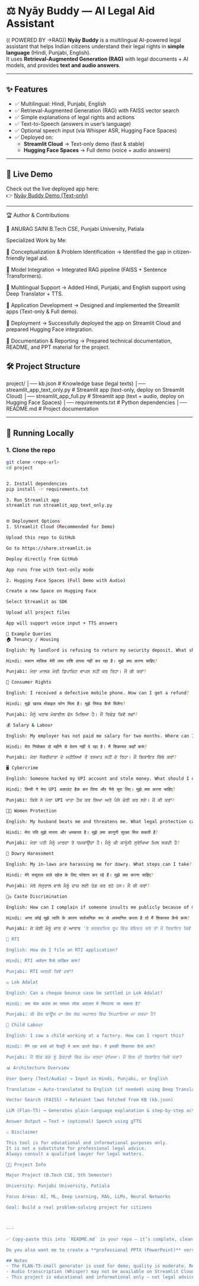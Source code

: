 # ⚖️ Nyāy Buddy — AI Legal Aid Assistant
(( POWERED BY ->RAG))
**Nyāy Buddy** is a multilingual AI-powered legal assistant that helps Indian citizens understand their legal rights in **simple language** (Hindi, Punjabi, English).  
It uses **Retrieval-Augmented Generation (RAG)** with legal documents + AI models, and provides **text and audio answers**.

---

## ✨ Features
- ✅ Multilingual: Hindi, Punjabi, English  
- ✅ Retrieval-Augmented Generation (RAG) with FAISS vector search  
- ✅ Simple explanations of legal rights and actions  
- ✅ Text-to-Speech (answers in user’s language)  
- ✅ Optional speech input (via Whisper ASR, Hugging Face Spaces)  
- ✅ Deployed on:
  - **Streamlit Cloud** → Text-only demo (fast & stable)  
  - **Hugging Face Spaces** → Full demo (voice + audio answers)  

---

## 🔗 Live Demo
Check out the live deployed app here:  
👉 [Nyāy Buddy Demo (Text-only)](https://nbewp2cytifnsycswqdnfi.streamlit.app/)

---


🏆 Author & Contributions

👤 ANURAG SAINI
B.Tech CSE, Punjabi University, Patiala

Specialized Work by Me:

📌 Conceptualization & Problem Identification → Identified the gap in citizen-friendly legal aid.

📌 Model Integration → Integrated RAG pipeline (FAISS + Sentence Transformers).

📌 Multilingual Support → Added Hindi, Punjabi, and English support using Deep Translator + TTS.

📌 Application Development → Designed and implemented the Streamlit apps (Text-only & Full demo).

📌 Deployment → Successfully deployed the app on Streamlit Cloud and prepared Hugging Face integration.

📌 Documentation & Reporting → Prepared technical documentation, README, and PPT material for the project.

## 🛠️ Project Structure



project/
│── kb.json # Knowledge base (legal texts)
│── streamlit_app_text_only.py # Streamlit app (text-only, deploy on Streamlit Cloud)
│── streamlit_app_full.py # Streamlit app (text + audio, deploy on Hugging Face Spaces)
│── requirements.txt # Python dependencies
│── README.md # Project documentation


---

## 🚀 Running Locally

### 1. Clone the repo
```bash
git clone <repo-url>
cd project


2. Install dependencies
pip install -r requirements.txt

3. Run Streamlit app
streamlit run streamlit_app_text_only.py


🌐 Deployment Options
1. Streamlit Cloud (Recommended for Demo)

Upload this repo to GitHub

Go to https://share.streamlit.io

Deploy directly from GitHub

App runs free with text-only mode

2. Hugging Face Spaces (Full Demo with Audio)

Create a new Space on Hugging Face

Select Streamlit as SDK

Upload all project files

App will support voice input + TTS answers

🧩 Example Queries
🏠 Tenancy / Housing

English: My landlord is refusing to return my security deposit. What should I do?

Hindi: मकान मालिक मेरी जमा राशि वापस नहीं कर रहा है। मुझे क्या करना चाहिए?

Punjabi: ਮੇਰਾ ਮਾਲਕ ਮੇਰੀ ਡਿਪਾਜ਼ਿਟ ਵਾਪਸ ਨਹੀਂ ਕਰ ਰਿਹਾ। ਮੈਂ ਕੀ ਕਰਾਂ?

🛒 Consumer Rights

English: I received a defective mobile phone. How can I get a refund?

Hindi: मुझे खराब मोबाइल फोन मिला है। मुझे रिफंड कैसे मिलेगा?

Punjabi: ਮੈਨੂੰ ਖਰਾਬ ਮੋਬਾਈਲ ਫੋਨ ਮਿਲਿਆ ਹੈ। ਮੈਂ ਰਿਫੰਡ ਕਿਵੇਂ ਲਵਾਂ?

💰 Salary & Labour

English: My employer has not paid me salary for two months. Where can I complain?

Hindi: मेरा नियोक्ता दो महीने से वेतन नहीं दे रहा है। मैं शिकायत कहाँ करूं?

Punjabi: ਮੇਰਾ ਨੌਕਰੀਦਾਤਾ ਦੋ ਮਹੀਨਿਆਂ ਤੋਂ ਤਨਖਾਹ ਨਹੀਂ ਦੇ ਰਿਹਾ। ਮੈਂ ਸ਼ਿਕਾਇਤ ਕਿੱਥੇ ਕਰਾਂ?

🖥️ Cybercrime

English: Someone hacked my UPI account and stole money. What should I do?

Hindi: किसी ने मेरा UPI अकाउंट हैक कर लिया और पैसे चुरा लिए। मुझे क्या करना चाहिए?

Punjabi: ਕਿਸੇ ਨੇ ਮੇਰਾ UPI ਖਾਤਾ ਹੈਕ ਕਰ ਲਿਆ ਅਤੇ ਪੈਸੇ ਚੋਰੀ ਕਰ ਲਏ। ਮੈਂ ਕੀ ਕਰਾਂ?

👩‍🦰 Women Protection

English: My husband beats me and threatens me. What legal protection can I get?

Hindi: मेरा पति मुझे मारता और धमकाता है। मुझे क्या कानूनी सुरक्षा मिल सकती है?

Punjabi: ਮੇਰਾ ਪਤੀ ਮੈਨੂੰ ਮਾਰਦਾ ਤੇ ਧਮਕਾਉਂਦਾ ਹੈ। ਮੈਨੂੰ ਕੀ ਕਾਨੂੰਨੀ ਸੁਰੱਖਿਆ ਮਿਲ ਸਕਦੀ ਹੈ?

🎁 Dowry Harassment

English: My in-laws are harassing me for dowry. What steps can I take?

Hindi: मेरे ससुराल वाले दहेज के लिए परेशान कर रहे हैं। मुझे क्या करना चाहिए?

Punjabi: ਮੇਰੇ ਸੱਸੁਰਾਲ ਵਾਲੇ ਮੈਨੂੰ ਦਾਜ਼ ਲਈ ਤੰਗ ਕਰ ਰਹੇ ਹਨ। ਮੈਂ ਕੀ ਕਰਾਂ?

👩‍⚖️ Caste Discrimination

English: How can I complain if someone insults me publicly because of my caste?

Hindi: अगर कोई मुझे जाति के कारण सार्वजनिक रूप से अपमानित करता है तो मैं शिकायत कैसे करूं?

Punjabi: ਜੇ ਕੋਈ ਮੈਨੂੰ ਜਾਤ ਦੇ ਆਧਾਰ 'ਤੇ ਸਰਵਜਨਿਕ ਰੂਪ ਵਿੱਚ ਬੇਇਜ਼ਤ ਕਰੇ ਤਾਂ ਮੈਂ ਸ਼ਿਕਾਇਤ ਕਿਵੇਂ ਕਰਾਂ?

📑 RTI

English: How do I file an RTI application?

Hindi: RTI आवेदन कैसे दाखिल करूं?

Punjabi: RTI ਅਰਜ਼ੀ ਕਿਵੇਂ ਦਵਾਂ?

⚖️ Lok Adalat

English: Can a cheque bounce case be settled in Lok Adalat?

Hindi: क्या चेक बाउंस का मामला लोक अदालत में निपटाया जा सकता है?

Punjabi: ਕੀ ਚੈਕ ਬਾਊਂਸ ਦਾ ਕੇਸ ਲੋਕ ਅਦਾਲਤ ਵਿੱਚ ਨਿਪਟਾਇਆ ਜਾ ਸਕਦਾ ਹੈ?

👶 Child Labour

English: I saw a child working at a factory. How can I report this?

Hindi: मैंने एक बच्चे को फैक्ट्री में काम करते देखा। मैं इसकी शिकायत कैसे करूं?

Punjabi: ਮੈਂ ਇੱਕ ਬੱਚੇ ਨੂੰ ਫੈਕਟਰੀ ਵਿੱਚ ਕੰਮ ਕਰਦਾ ਦੇਖਿਆ। ਮੈਂ ਇਸ ਦੀ ਸ਼ਿਕਾਇਤ ਕਿਵੇਂ ਕਰਾਂ?

📊 Architecture Overview

User Query (Text/Audio) → Input in Hindi, Punjabi, or English

Translation → Auto-translated to English (if needed) using Deep Translator

Vector Search (FAISS) → Relevant laws fetched from KB (kb.json)

LLM (Flan-T5) → Generates plain-language explanation & step-by-step actions

Answer Output → Text + (optional) Speech using gTTS

⚠️ Disclaimer

This tool is for educational and informational purposes only.
It is not a substitute for professional legal advice.
Always consult a qualified lawyer for legal matters.

👨‍💻 Project Info

Major Project (B.Tech CSE, 5th Semester)

University: Punjabi University, Patiala

Focus Areas: AI, ML, Deep Learning, RAG, LLMs, Neural Networks

Goal: Build a real problem-solving project for citizens



---

✅ Copy-paste this into `README.md` in your repo — it’s complete, clean, and formatted for GitHub.  

Do you also want me to create a **professional PPTX (PowerPoint)** version of this README for your **project presentation**?

## Notes
- The FLAN-T5-small generator is used for demo; quality is moderate. Replace generator with API-backed LLM for production quality.
- Audio transcription (Whisper) may not be available on Streamlit Cloud; use Text mode if ASR fails.
- This project is educational and informational only — not legal advice.
